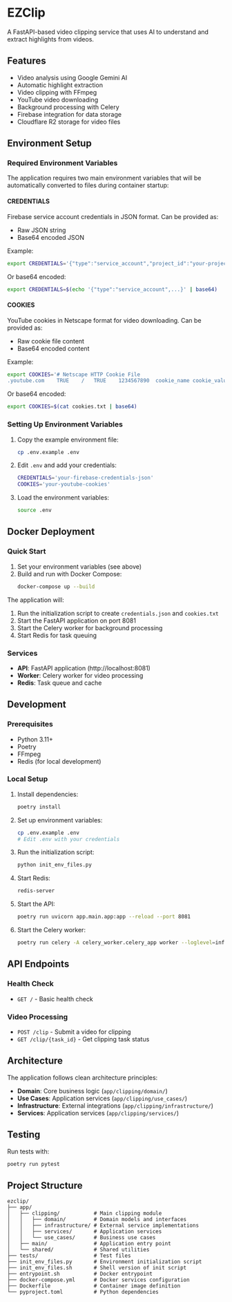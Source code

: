 # EZClip

A FastAPI-based video clipping service that uses AI to understand and extract highlights from videos.

## Features

- Video analysis using Google Gemini AI
- Automatic highlight extraction
- Video clipping with FFmpeg
- YouTube video downloading
- Background processing with Celery
- Firebase integration for data storage
- Cloudflare R2 storage for video files

## Environment Setup

### Required Environment Variables

The application requires two main environment variables that will be automatically converted to files during container startup:

#### CREDENTIALS
Firebase service account credentials in JSON format. Can be provided as:
- Raw JSON string
- Base64 encoded JSON

Example:
```bash
export CREDENTIALS='{"type":"service_account","project_id":"your-project-id",...}'
```

Or base64 encoded:
```bash
export CREDENTIALS=$(echo '{"type":"service_account",...}' | base64)
```

#### COOKIES
YouTube cookies in Netscape format for video downloading. Can be provided as:
- Raw cookie file content
- Base64 encoded content

Example:
```bash
export COOKIES='# Netscape HTTP Cookie File
.youtube.com	TRUE	/	TRUE	1234567890	cookie_name	cookie_value'
```

Or base64 encoded:
```bash
export COOKIES=$(cat cookies.txt | base64)
```

### Setting Up Environment Variables

1. Copy the example environment file:
   ```bash
   cp .env.example .env
   ```

2. Edit `.env` and add your credentials:
   ```bash
   CREDENTIALS='your-firebase-credentials-json'
   COOKIES='your-youtube-cookies'
   ```

3. Load the environment variables:
   ```bash
   source .env
   ```

## Docker Deployment

### Quick Start

1. Set your environment variables (see above)
2. Build and run with Docker Compose:
   ```bash
   docker-compose up --build
   ```

The application will:
1. Run the initialization script to create `credentials.json` and `cookies.txt`
2. Start the FastAPI application on port 8081
3. Start the Celery worker for background processing
4. Start Redis for task queuing

### Services

- **API**: FastAPI application (http://localhost:8081)
- **Worker**: Celery worker for video processing
- **Redis**: Task queue and cache

## Development

### Prerequisites

- Python 3.11+
- Poetry
- FFmpeg
- Redis (for local development)

### Local Setup

1. Install dependencies:
   ```bash
   poetry install
   ```

2. Set up environment variables:
   ```bash
   cp .env.example .env
   # Edit .env with your credentials
   ```

3. Run the initialization script:
   ```bash
   python init_env_files.py
   ```

4. Start Redis:
   ```bash
   redis-server
   ```

5. Start the API:
   ```bash
   poetry run uvicorn app.main.app:app --reload --port 8081
   ```

6. Start the Celery worker:
   ```bash
   poetry run celery -A celery_worker.celery_app worker --loglevel=info -Q clipping
   ```

## API Endpoints

### Health Check
- `GET /` - Basic health check

### Video Processing
- `POST /clip` - Submit a video for clipping
- `GET /clip/{task_id}` - Get clipping task status

## Architecture

The application follows clean architecture principles:

- **Domain**: Core business logic (`app/clipping/domain/`)
- **Use Cases**: Application services (`app/clipping/use_cases/`)
- **Infrastructure**: External integrations (`app/clipping/infrastructure/`)
- **Services**: Application services (`app/clipping/services/`)

## Testing

Run tests with:
```bash
poetry run pytest
```

## Project Structure

```
ezclip/
├── app/
│   ├── clipping/           # Main clipping module
│   │   ├── domain/         # Domain models and interfaces
│   │   ├── infrastructure/ # External service implementations
│   │   ├── services/       # Application services
│   │   └── use_cases/      # Business use cases
│   ├── main/               # Application entry point
│   └── shared/             # Shared utilities
├── tests/                  # Test files
├── init_env_files.py       # Environment initialization script
├── init_env_files.sh       # Shell version of init script
├── entrypoint.sh           # Docker entrypoint
├── docker-compose.yml      # Docker services configuration
├── Dockerfile              # Container image definition
└── pyproject.toml          # Python dependencies
```
